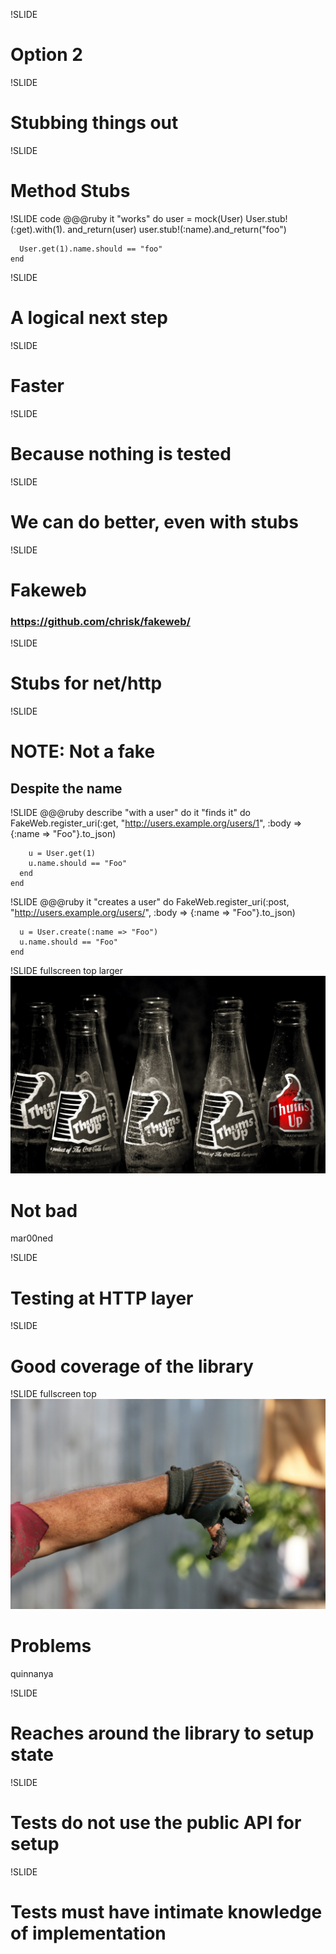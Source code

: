 !SLIDE
# Option 2

!SLIDE
# Stubbing things out

!SLIDE
# Method Stubs

!SLIDE code
    @@@ruby
    it "works" do
      user = mock(User)
      User.stub!(:get).with(1).
          and_return(user)
      user.stub!(:name).and_return("foo")

      User.get(1).name.should == "foo"
    end

!SLIDE
# A logical next step

!SLIDE
# Faster

!SLIDE
# Because nothing is tested

!SLIDE
# We can do better, even with stubs

!SLIDE
# Fakeweb
### https://github.com/chrisk/fakeweb/

!SLIDE
# Stubs for net/http

!SLIDE
# NOTE: Not a fake
## Despite the name

!SLIDE
    @@@ruby
    describe "with a user" do
      it "finds it" do
        FakeWeb.register_uri(:get, 
         "http://users.example.org/users/1",
         :body => {:name => "Foo"}.to_json)

        u = User.get(1)
        u.name.should == "Foo"
      end
    end

!SLIDE
    @@@ruby
    it "creates a user" do
      FakeWeb.register_uri(:post,
        "http://users.example.org/users/",
        :body => {:name => "Foo"}.to_json)

      u = User.create(:name => "Foo")
      u.name.should == "Foo"
    end

!SLIDE fullscreen top larger
![](thumbs_up.jpg)
# Not bad
<span class="flickr caption">mar00ned</span>

!SLIDE
# Testing at HTTP layer

!SLIDE
# Good coverage of the library

!SLIDE fullscreen top
![](thumbs_down.jpg)
# Problems
<span class="flickr caption">quinnanya</span>

!SLIDE
# Reaches around the library to setup state

!SLIDE
# Tests do not use the public API for setup

!SLIDE
# Tests must have intimate knowledge of implementation

